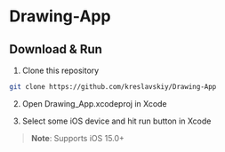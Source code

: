 # Drawing-App

## Download & Run

1. Clone this repository

```bash
git clone https://github.com/kreslavskiy/Drawing-App
```

2. Open Drawing_App.xcodeproj in Xcode

3. Select some iOS device and hit run button in Xcode

>**Note**: Supports iOS 15.0+
